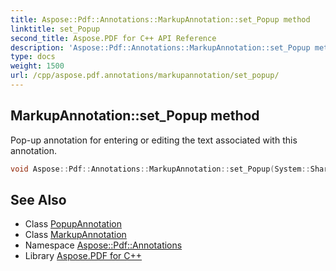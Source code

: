 ```yaml
---
title: Aspose::Pdf::Annotations::MarkupAnnotation::set_Popup method
linktitle: set_Popup
second_title: Aspose.PDF for C++ API Reference
description: 'Aspose::Pdf::Annotations::MarkupAnnotation::set_Popup method. Pop-up annotation for entering or editing the text associated with this annotation in C++.'
type: docs
weight: 1500
url: /cpp/aspose.pdf.annotations/markupannotation/set_popup/
---
```

## MarkupAnnotation::set_Popup method


Pop-up annotation for entering or editing the text associated with this annotation.

```cpp
void Aspose::Pdf::Annotations::MarkupAnnotation::set_Popup(System::SharedPtr<PopupAnnotation> value)
```

## See Also

* Class [PopupAnnotation](../../popupannotation/)
* Class [MarkupAnnotation](../)
* Namespace [Aspose::Pdf::Annotations](../../)
* Library [Aspose.PDF for C++](../../../)
